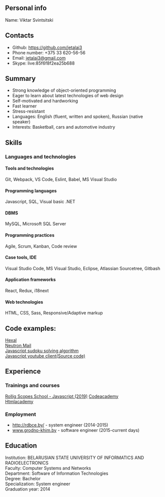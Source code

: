## Personal info

Name: Viktar Svintsitski

## Contacts
* Github: https://github.com/jetalai3
* Phone number: +375 33 620-56-56
* Email: jetalai3@gmail.com  
* Skype: live:85f6f8f2ea25b688

## Summary

* Strong knowledge of object-oriented programming 
* Eager to learn about latest technologies of web design
* Self-motivated and hardworking
* Fast learner
* Stress-resistant
* Languages: English (fluent, written and spoken), Russian (native speaker)
* Interests: Basketball, cars and automotive industry 

## Skills
### Languages and technologies

#### Tools and technologies
Git, Webpack, VS Code, Eslint, Babel, MS Visual Studio 
####   Programming languages
Javascript, SQL, Visual basic .NET
#### DBMS
MySQL, Microsoft SQL Server
#### Programming practices
Agile, Scrum, Kanban, Code review
#### Case tools, IDE
Visual Studio Code, MS Visual Studio, Eclipse, Atlassian Sourcetree, Gitbash
#### Application frameworks
React, Redux, i18next 
#### Web technologies
HTML, CSS, Sass, Responsive/Adaptive markup

## Code examples:
<a href="https://github.com/jetalai3/hexal">Hexal</a>  
<a href="https://github.com/jetalai3/Neutron-mail">Neutron Mail</a>  
<a href="https://github.com/jetalai3/sudoku">Javascript sudoku solving algorithm</a>  
<a href="https://jetalai3.github.io/youtube-client/">Javascript youtube client</a><a href="https://github.com/jetalai3/youtube-client-source">(Source code)</a>  

## Experience

### Trainings and courses
<a href="https://app.rs.school/certificate/l37syxw8">Rollig Scopes School - Javascript (2019)</a>
<a href="https://www.codecademy.com/users/totally_jetalai/achievements">Codeacademy</a>  
<a href="https://htmlacademy.ru/profile/id1017355/achievements">Htmlacademy</a>  
### Employment
* <a href="http://rdbce.by/">http://rdbce.by/</a> - system engineer (2014-2015)
* <a href="www.grodno-khim.by">www.grodno-khim.by</a> - software engineer (2015-current days)

## Education
Institution: BELARUSIAN STATE UNIVERSITY OF INFORMATICS AND RADIOELECTRONICS  
Faculty: Computer Systems and Networks  
Department: Software of Information Technologies  
Degree: Bachelor  
Specialization: System engineer  
Graduation year: 2014
